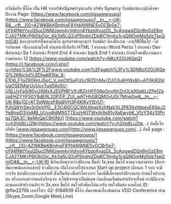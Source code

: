 สวัสดีครับ พี่โอ๊ค เป็น HR จากบริษัทSynerryนะครับ
บริษัท Synerry รับสมัครน้องๆนักศึกษาฝึกงาน
Page: [https://www.facebook.com/jigsawgroups](https://www.facebook.com/jigsawgroups?__tn__=-UK-R&__cft__[0]=AZWKBkKBmhjsF8YhkNWNE5yOCBr0e7-sY94fNttYxuQ5ucDNNUwm4vVghrn4YbzpXyazDL_5cAogwdZQnBnOzE8mCJA2TMKrP6IObOijc_Kk3d5LQ2xPShdmZDpKC1tjnjtu1cgQNOmMg5dz7spQmlO4)
น้องๆสายปาร์ตี้พลาดไม่ได้ ศุกร์หรรษาทุกศุกร์ รับสมัคร น้องฝึกงาน
-อายุ18ปีขึ้นไป
-ไม่จำกัดเพศ
-ฝึกงานด้านไอที ตำแหน่งที่เปิดรับ
HTML 1 ตำแหน่ง
Word Perss 1 ตำแหน่ง
Dev 4ตำแหน่ง
Sa 1 ตำแหน่ง
Front End 4 ตำแหน่ง
back End 1 ตำแหน่ง
ถ้าสนใจมาฝึกงานแถวรามคำแหง 12
[https://www.youtube.com/watch?v=N8zX2GU6QeQ](https://l.facebook.com/l.php?u=https%3A%2F%2Fwww.youtube.com%2Fwatch%3Fv%3DN8zX2GU6QeQ%26fbclid%3DIwAR3lw_9-E1D6_F1gZ90RntJSqC_V_pqOtfSuFlzliJ1RZEhMvrZUO3u6HWs&h=AT0KjR2klUaOSEIMgrUvUuvTud0Av5U-USLUyFaSi90vUXMxXJSVPt8FVXJBZirHFF06pGnvNhZnOLk9SqKLrZPe1ZazpEHZYYF5GY8dE9L20PZjP_ZUI_wATHhG8QMOyUGr7MnpGw&__tn__=-UK-R&c[0]=AT3oWdcsF8la9VH3P4KIKyYtErU1-PJhQ6YrSevSr0pVPD__E3C4I0CQCWtUtIoptXzhNaVXL2PE5llxNtpeyE8SpJ2Ye8hqiD3VoMB_UUvqRdM9GTTExzHKITWxljk9sR1yXaEwybK_VfzY34z10Phgz7QA3C-8eMyQeCBt0NU)
[https://www.youtube.com/watch?v=h3Vq9LjJ2tk](https://www.youtube.com/watch?v=h3Vq9LjJ2tk...)
อันนี้เว็บบริษัท [www.jigsawgroups.com](http://www.jigsawgroups.com/...)
อันนี้ page : [https://www.facebook.com/jigsawgroups/](https://www.facebook.com/jigsawgroups/?__cft__[0]=AZWKBkKBmhjsF8YhkNWNE5yOCBr0e7-sY94fNttYxuQ5ucDNNUwm4vVghrn4YbzpXyazDL_5cAogwdZQnBnOzE8mCJA2TMKrP6IObOijc_Kk3d5LQ2xPShdmZDpKC1tjnjtu1cgQNOmMg5dz7spQmlO4&__tn__=-UK-R)
มีเงินเดือนระหว่างฝึกงาน ขั้นต่ำ 1x,xxx ขึ้นไป ตามความสามารถ (มีการสัมภาษณ์และทดสอบ)
ช่วงฝึกงาน เปิดโอากาสให้นำเสนอ Start up project เดือนละ 1 รอบ
จะมีการรับ น้องฝึกงานจากหลายที่ ตั้งเป็นทีม เพื่อทำโครงการ โดยมีพี่เลี้ยงพาทำฝึกงานจบ
ถ้าสนใจทำงานต่อ หรืออยากทำงานหลังเรียนจบ จะได้พิจารณาเป็นพิเศษ
เงินเดือนเริ่มต้นสำหรับจบใหม่ กรณีฝึกงานผ่านและเข้าทำงานประจำ 3x,xxx ขึ้นไป
สนใจทักพี่มาได้นะครับ
สนใจติดต่อ แอดไลน์ ID: @flw2270k
เบอร์โทร: 02-3184939 พี่โอ๊ก
สัมภาษณ์เบื้องต้นผ่าน VDO Conference ผ่าน
(Skype,Zoom,Google Meet,Line)
